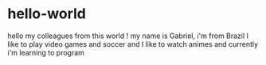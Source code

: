 # hello-world
hello my colleagues from this world !
my name is Gabriel, i'm from Brazil
I like to play video games and soccer
and I like to watch animes 
and currently i'm learning to program
